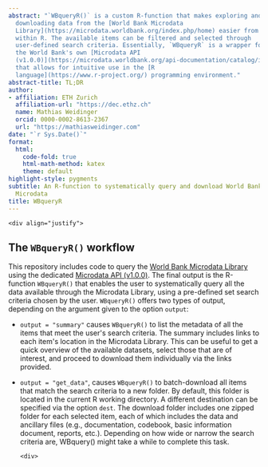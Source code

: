 ```yaml
---
abstract: "`WBqueryR()` is a custom R-function that makes exploring and
  downloading data from the [World Bank Microdata
  Library](https://microdata.worldbank.org/index.php/home) easier from
  within R. The available items can be filtered and selected through
  user-defined search criteria. Essentially, `WBqueryR` is a wrapper for
  the World Bank's own [Microdata API
  (v1.0.0)](https://microdata.worldbank.org/api-documentation/catalog/index.html#)
  that allows for intuitive use in the [R
  language](https://www.r-project.org/) programming environment."
abstract-title: TL;DR
author:
- affiliation: ETH Zurich
  affiliation-url: "https://dec.ethz.ch"
  name: Mathias Weidinger
  orcid: 0000-0002-8613-2367
  url: "https://mathiasweidinger.com"
date: "`r Sys.Date()`"
format:
  html:
    code-fold: true
    html-math-method: katex
    theme: default
highlight-style: pygments
subtitle: An R-function to systematically query and download World Bank
  Microdata
title: WBqueryR
---
```


```{=html}
<div align="justify">
```
## The `WBqueryR()` workflow

This repository includes code to query the [World Bank Microdata
Library](https://microdata.worldbank.org/index.php/home) using the
dedicated [Microdata API
(v1.0.0)](https://microdata.worldbank.org/api-documentation/catalog/index.html#).
The final output is the R-function `WBqueryR()` that enables the user to
systematically query all the data available through the Microdata
Library, using a pre-defined set search criteria chosen by the user.
`WBqueryR()` offers two types of output, depending on the argument given
to the option `output`:

-   `output = "summary"` causes `WBqueryR()` to list the metadata of all
    the items that meet the user's search criteria. The summary includes
    links to each item's location in the Microdata Library. This can be
    useful to get a quick overview of the available datasets, select
    those that are of interest, and proceed to download them
    individually via the links provided.

-   `output = "get_data"`, causes `WBqueryR()` to batch-download all
    items that match the search criteria to a new folder. By default,
    this folder is located in the current R working directory. A
    different destination can be specified via the option `dest`. The
    download folder includes one zipped folder for each selected item,
    each of which includes the data and ancillary files (e.g.,
    documentation, codebook, basic information document, reports, etc.).
    Depending on how wide or narrow the search criteria are, WBquery()
    might take a while to complete this task.

    ```{=html}
    <div>

    ```
